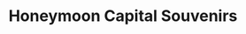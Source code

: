 ---
title: "Honeymoon Capital Souvenirs"
url: /niagara-falls/honeymoon-capital-souvenirs/
shop: gift
---